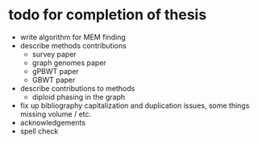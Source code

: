 # todo for completion of thesis

- write algorithm for MEM finding
- describe methods contributions
  - survey paper
  - graph genomes paper
  - gPBWT paper
  - GBWT paper
- describe contributions to methods
  - diploid phasing in the graph
- fix up bibliography capitalization and duplication issues, some things missing volume / etc.
- acknowledgements
- spell check

